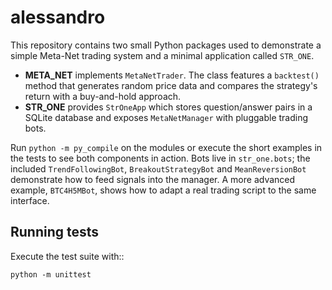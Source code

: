 # alessandro

This repository contains two small Python packages used to demonstrate a
simple Meta-Net trading system and a minimal application called `STR_ONE`.

* **META_NET** implements ``MetaNetTrader``. The class features a
  ``backtest()`` method that generates random price data and compares the
  strategy's return with a buy-and-hold approach.
* **STR_ONE** provides ``StrOneApp`` which stores question/answer pairs in a
  SQLite database and exposes ``MetaNetManager`` with pluggable trading bots.

Run ``python -m py_compile`` on the modules or execute the short examples in
the tests to see both components in action. Bots live in ``str_one.bots``; the
included ``TrendFollowingBot``, ``BreakoutStrategyBot`` and ``MeanReversionBot``
demonstrate how to feed signals into the manager. A more advanced example,
``BTC4H5MBot``, shows how to adapt a real trading script to the same
interface.

## Running tests

Execute the test suite with::

    python -m unittest
